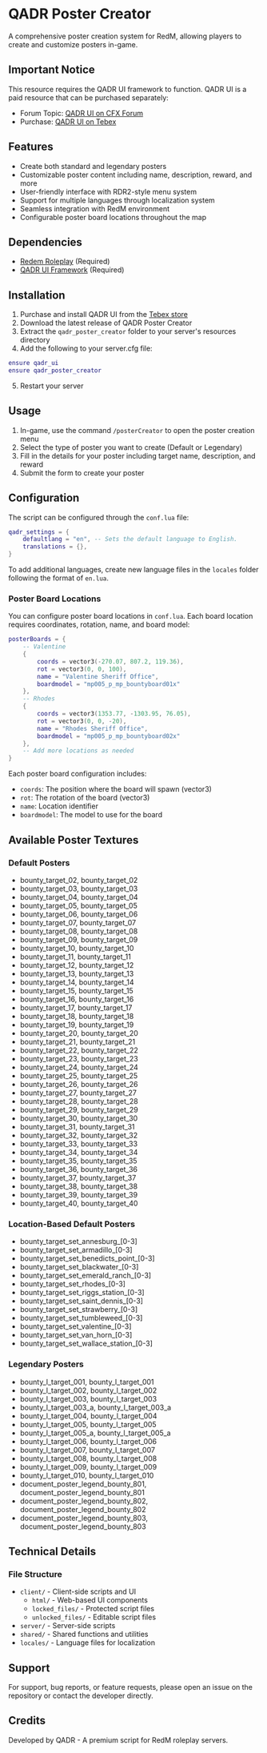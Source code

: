 # QADR Poster Creator

A comprehensive poster creation system for RedM, allowing players to create and customize posters in-game.

## Important Notice

This resource requires the QADR UI framework to function. QADR UI is a paid resource that can be purchased separately:
- Forum Topic: [QADR UI on CFX Forum](https://forum.cfx.re/t/paid-qadr-ui-standalone/4872625)
- Purchase: [QADR UI on Tebex](https://west-world.tebex.io/package/5165474)

## Features

- Create both standard and legendary posters
- Customizable poster content including name, description, reward, and more
- User-friendly interface with RDR2-style menu system
- Support for multiple languages through localization system
- Seamless integration with RedM environment
- Configurable poster board locations throughout the map

## Dependencies
- [Redem Roleplay](https://github.com/RedEM-RP/redem_roleplay) (Required)
- [QADR UI Framework](https://west-world.tebex.io/package/5165474) (Required)

## Installation

1. Purchase and install QADR UI from the [Tebex store](https://west-world.tebex.io/package/5165474)
2. Download the latest release of QADR Poster Creator
3. Extract the `qadr_poster_creator` folder to your server's resources directory
4. Add the following to your server.cfg file:
```lua
ensure qadr_ui
ensure qadr_poster_creator
```
5. Restart your server

## Usage

1. In-game, use the command `/posterCreator` to open the poster creation menu
2. Select the type of poster you want to create (Default or Legendary)
3. Fill in the details for your poster including target name, description, and reward
4. Submit the form to create your poster

## Configuration

The script can be configured through the `conf.lua` file:

```lua
qadr_settings = {
    defaultlang = "en", -- Sets the default language to English.
    translations = {},
}
```

To add additional languages, create new language files in the `locales` folder following the format of `en.lua`.

### Poster Board Locations

You can configure poster board locations in `conf.lua`. Each board location requires coordinates, rotation, name, and board model:

```lua
posterBoards = {
    -- Valentine
    {
        coords = vector3(-270.07, 807.2, 119.36),
        rot = vector3(0, 0, 100),
        name = "Valentine Sheriff Office",
        boardmodel = "mp005_p_mp_bountyboard01x"
    },
    -- Rhodes
    {
        coords = vector3(1353.77, -1303.95, 76.05),
        rot = vector3(0, 0, -20),
        name = "Rhodes Sheriff Office",
        boardmodel = "mp005_p_mp_bountyboard02x"
    },
    -- Add more locations as needed
}
```

Each poster board configuration includes:
- `coords`: The position where the board will spawn (vector3)
- `rot`: The rotation of the board (vector3)
- `name`: Location identifier
- `boardmodel`: The model to use for the board

## Available Poster Textures

### Default Posters
- bounty_target_02, bounty_target_02
- bounty_target_03, bounty_target_03
- bounty_target_04, bounty_target_04
- bounty_target_05, bounty_target_05
- bounty_target_06, bounty_target_06
- bounty_target_07, bounty_target_07
- bounty_target_08, bounty_target_08
- bounty_target_09, bounty_target_09
- bounty_target_10, bounty_target_10
- bounty_target_11, bounty_target_11
- bounty_target_12, bounty_target_12
- bounty_target_13, bounty_target_13
- bounty_target_14, bounty_target_14
- bounty_target_15, bounty_target_15
- bounty_target_16, bounty_target_16
- bounty_target_17, bounty_target_17
- bounty_target_18, bounty_target_18
- bounty_target_19, bounty_target_19
- bounty_target_20, bounty_target_20
- bounty_target_21, bounty_target_21
- bounty_target_22, bounty_target_22
- bounty_target_23, bounty_target_23
- bounty_target_24, bounty_target_24
- bounty_target_25, bounty_target_25
- bounty_target_26, bounty_target_26
- bounty_target_27, bounty_target_27
- bounty_target_28, bounty_target_28
- bounty_target_29, bounty_target_29
- bounty_target_30, bounty_target_30
- bounty_target_31, bounty_target_31
- bounty_target_32, bounty_target_32
- bounty_target_33, bounty_target_33
- bounty_target_34, bounty_target_34
- bounty_target_35, bounty_target_35
- bounty_target_36, bounty_target_36
- bounty_target_37, bounty_target_37
- bounty_target_38, bounty_target_38
- bounty_target_39, bounty_target_39
- bounty_target_40, bounty_target_40

### Location-Based Default Posters
- bounty_target_set_annesburg_[0-3]
- bounty_target_set_armadillo_[0-3]
- bounty_target_set_benedicts_point_[0-3]
- bounty_target_set_blackwater_[0-3]
- bounty_target_set_emerald_ranch_[0-3]
- bounty_target_set_rhodes_[0-3]
- bounty_target_set_riggs_station_[0-3]
- bounty_target_set_saint_dennis_[0-3]
- bounty_target_set_strawberry_[0-3]
- bounty_target_set_tumbleweed_[0-3]
- bounty_target_set_valentine_[0-3]
- bounty_target_set_van_horn_[0-3]
- bounty_target_set_wallace_station_[0-3]

### Legendary Posters
- bounty_l_target_001, bounty_l_target_001
- bounty_l_target_002, bounty_l_target_002
- bounty_l_target_003, bounty_l_target_003
- bounty_l_target_003_a, bounty_l_target_003_a
- bounty_l_target_004, bounty_l_target_004
- bounty_l_target_005, bounty_l_target_005
- bounty_l_target_005_a, bounty_l_target_005_a
- bounty_l_target_006, bounty_l_target_006
- bounty_l_target_007, bounty_l_target_007
- bounty_l_target_008, bounty_l_target_008
- bounty_l_target_009, bounty_l_target_009
- bounty_l_target_010, bounty_l_target_010
- document_poster_legend_bounty_801, document_poster_legend_bounty_801
- document_poster_legend_bounty_802, document_poster_legend_bounty_802
- document_poster_legend_bounty_803, document_poster_legend_bounty_803

## Technical Details

### File Structure

- `client/` - Client-side scripts and UI
  - `html/` - Web-based UI components
  - `locked_files/` - Protected script files
  - `unlocked_files/` - Editable script files
- `server/` - Server-side scripts
- `shared/` - Shared functions and utilities
- `locales/` - Language files for localization

## Support

For support, bug reports, or feature requests, please open an issue on the repository or contact the developer directly.

## Credits

Developed by QADR - A premium script for RedM roleplay servers.
